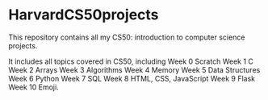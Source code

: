 # HarvardCS50projects
This repository contains all my CS50: introduction to computer science projects.

It includes all topics covered in CS50, including 
Week 0 Scratch
Week 1 C
Week 2 Arrays
Week 3 Algorithms
Week 4 Memory
Week 5 Data Structures
Week 6 Python
Week 7 SQL
Week 8 HTML, CSS, JavaScript
Week 9 Flask
Week 10 Emoji.
